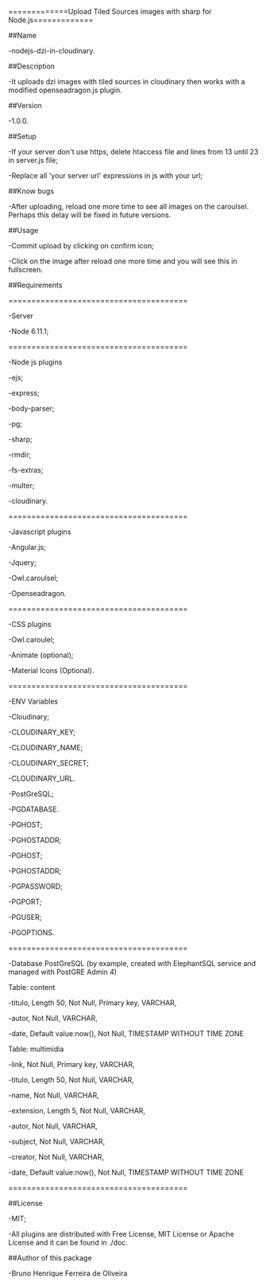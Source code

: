 =============Upload Tiled Sources images with sharp for Node.js=============

##Name

-nodejs-dzi-in-cloudinary.

##Description

-It uploads dzi images with tiled sources in cloudinary then works with a modified openseadragon.js plugin.

##Version

-1.0.0.

##Setup

-If your server don't use https, delete htaccess file and lines from 13 until 23 in server.js file;

-Replace all 'your server url' expressions in js with your url;

##Know bugs

-After uploading, reload one more time to see all images on the caroulsel. Perhaps this delay will be fixed in future versions.

##Usage

-Commit upload by clicking on confirm icon;

-Click on the image after reload one more time and you will see this in fullscreen.

##Requirements

=======================================

-Server

 -Node 6.11.1;

=======================================

-Node js plugins

 -ejs;
 
 -express;
 
 -body-parser;
 
 -pg;
 
 -sharp;
 
 -rmdir;
 
 -fs-extras;
 
 -multer;
 
 -cloudinary.

=======================================

-Javascript plugins

 -Angular.js;
 
 -Jquery;
 
 -Owl.caroulsel;
 
 -Openseadragon.

=======================================

-CSS plugins

 -Owl.caroulel;
 
 -Animate (optional);
 
 -Material Icons (Optional).

=======================================

-ENV Variables

 -Cloudinary;
 
  -CLOUDINARY_KEY;
  
  -CLOUDINARY_NAME;
  
  -CLOUDINARY_SECRET;
  
  -CLOUDINARY_URL.
  
 -PostGreSQL;
 
  -PGDATABASE.
  
  -PGHOST;
  
  -PGHOSTADDR;
  
  -PGHOST;
  
  -PGHOSTADDR;
  
  -PGPASSWORD;
  
  -PGPORT;
  
  -PGUSER;
  
  -PGOPTIONS.

=======================================

-Database PostGreSQL (by example, created with ElephantSQL service and managed with PostGRE Admin 4)

Table: content

-titulo, Length 50, Not Null, Primary key, VARCHAR,

-autor, Not Null, VARCHAR,

-date, Default value:now(), Not Null, TIMESTAMP WITHOUT TIME ZONE

Table: multimidia

-link, Not Null, Primary key, VARCHAR,

-titulo, Length 50, Not Null, VARCHAR,

-name, Not Null, VARCHAR,

-extension, Length 5, Not Null, VARCHAR,

-autor, Not Null, VARCHAR,

-subject, Not Null, VARCHAR,

-creator, Not Null, VARCHAR,

-date, Default value:now(), Not Null, TIMESTAMP WITHOUT TIME ZONE

=======================================

##License

-MIT;

-All plugins are distributed with Free License, MIT License or Apache License and it can be found in ./doc.

##Author of this package

-Bruno Henrique Ferreira de Oliveira